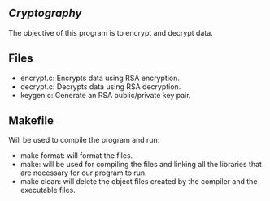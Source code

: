 ## _Cryptography_
The objective of this program is to encrypt and decrypt data.
## Files 
- encrypt.c: Encrypts data using RSA encryption.
- decrypt.c: Decrypts data using RSA decryption.
- keygen.c: Generate an RSA public/private key pair.
## Makefile
Will be used to compile the program and run:
- make format: will format the files.
- make: will be used for compiling the files and linking all the libraries that are necessary for our program to run.
- make clean: will delete the object files created by the compiler and the executable files.
